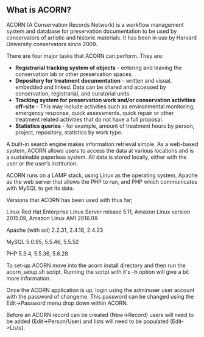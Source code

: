 ## What is ACORN?

ACORN (A Conservation Records Network) is a workflow management system and database for preservation documentation to be used by conservators of artistic and historic materials. It has been in use by Harvard University conservators since 2009.

There are four major tasks that ACORN can perform. They are:

- **Registrarial tracking system of objects** -  entering and leaving the conservation lab or other preservation spaces.
- **Depository for treatment documentation** - written and visual, embedded and linked. Data can be shared and accessed by conservation, registrarial, and curatorial units.
- **Tracking system for preservation work and/or conservation activities off-site** - This may include activities such as environmental monitoring, emergency response, quick assessments, quick repair or other treatment related activities that do not have a full proposal.
- **Statistics queries** - for example, amount of treatment hours by person, project, repository, statistics by work type.

A built-in search engine makes information retrieval simple. As a web-based system, ACORN allows users to access the data at various locations and is a sustainable paperless system. All data is stored locally, either with the user or the user’s institution.

ACORN runs on a LAMP stack, using Linux as the operating system, Apache as the web server that allows the PHP to run, and PHP which communicates with MySQL to get its data. 

Versions that ACORN has been used with thus far;

Linux
Red Hat Enterprise Linux Server release 5.11, Amazon Linux version 2015.09, Amazon Linux AMI 2016.09

Apache (with ssl)
2.2.31, 2.4.18, 2.4.23

MySQL 
5.0.95, 5.5.46, 5.5.52

PHP
5.3.4, 5.5.36, 5.6.28

To set-up ACORN move into the acorn install directory and then run the acorn_setup.sh script. Running the script with it's -h option will give a bit more information.

Once the ACORN application is up, login using the adminuser user account with the password of changeme. This password can be changed using the Edit->Password menu drop down within ACORN.

Before an ACORN record can be created (New->Record) users will need to be added (Edit->Person/User) and lists will need to be populated (Edit->Lists).

